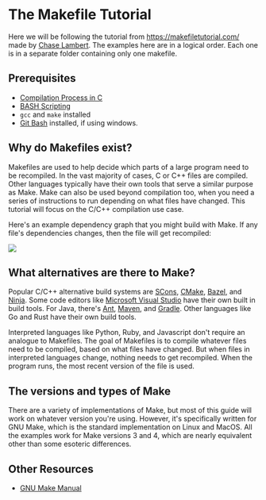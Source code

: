 # The Makefile Tutorial
Here we will be following the tutorial from https://makefiletutorial.com/ made by <a href="https://github.com/theicfire">Chase Lambert</a>. The examples here are in a logical order. Each one is in a separate folder containing only one makefile.

<h2 id="prerequisites">Prerequisites</h2>

- <a href="https://www.javatpoint.com/compilation-process-in-c">Compilation Process in C</a>
- <a href="https://www.javatpoint.com/bash">BASH Scripting</a>
- `gcc` and `make` installed
- <a href="https://git-scm.com/downloads">Git Bash</a> installed, if using windows.

<h2 id="why-do-makefiles-exist">Why do Makefiles exist?</h2>
<p>Makefiles are used to help decide which parts of a large program need to be recompiled. In the vast majority of cases, C or C++ files are compiled. Other languages typically have their own tools that serve a similar purpose as Make. Make can also be used beyond compilation too, when you need a series of instructions to run depending on what files have changed. This tutorial will focus on the C/C++ compilation use case.</p>
<p>Here's an example dependency graph that you might build with Make. If any file's dependencies changes, then the file will get recompiled:</p>
<div class="center">
<img src="https://makefiletutorial.com/assets/dependency_graph.png">
</div>

<h2 id="what-alternatives-are-there-to-make">What alternatives are there to Make?</h2>
<p>Popular C/C++ alternative build systems are <a href="https://scons.org/">SCons</a>, <a href="https://cmake.org/">CMake</a>, <a href="https://bazel.build/">Bazel</a>, and <a href="https://ninja-build.org/">Ninja</a>. Some code editors like <a href="https://visualstudio.microsoft.com/">Microsoft Visual Studio</a> have their own built in build tools. For Java, there's <a href="https://ant.apache.org/">Ant</a>, <a href="https://maven.apache.org/what-is-maven.html">Maven</a>, and <a href="https://gradle.org/">Gradle</a>. Other languages like Go and Rust have their own build tools.</p>
<p>Interpreted languages like Python, Ruby, and Javascript don't require an analogue to Makefiles. The goal of Makefiles is to compile whatever files need to be compiled, based on what files have changed. But when files in interpreted languages change, nothing needs to get recompiled. When the program runs, the most recent version of the file is used.</p>
<h2 id="the-versions-and-types-of-make">The versions and types of Make</h2>
<p>There are a variety of implementations of Make, but most of this guide will work on whatever version you're using. However, it's specifically written for GNU Make, which is the standard implementation on Linux and MacOS. All the examples work for Make versions 3 and 4, which are nearly equivalent other than some esoteric differences.</p>

<h2 id="Resources">Other Resources</h2>

- <a href="https://www.gnu.org/software/make/manual/html_node/index.html">GNU Make Manual</a>
